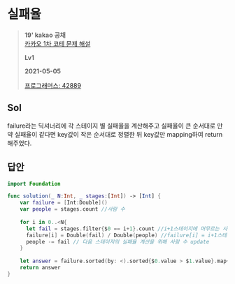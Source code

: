 # 실패율
> **19' kakao 공채**  
> [카카오 1차 코테 문제 해설](https://tech.kakao.com/2018/09/21/kakao-blind-recruitment-for2019-round-1/)
>
> **Lv1**
>
> **2021-05-05**
>
> [프로그래머스: 42889](https://programmers.co.kr/learn/courses/30/lessons/42889)

## Sol

failure라는 딕셔너리에 각 스테이지 별 실패율을 계산해주고 실패율이 큰 순서대로 만약 실패율이 같다면 key값이 작은 순서대로 정렬한 뒤 key값만 mapping하여 return해주었다.



## 답안
```swift
import Foundation

func solution(_ N:Int, _ stages:[Int]) -> [Int] {
    var failure = [Int:Double]()
    var people = stages.count //사람 수 
    
    for i in 0..<N{
      let fail = stages.filter{$0 == i+1}.count //i+1스테이지에 머무르는 사람 수(실패한 사람 수)
      failure[i] = Double(fail) / Double(people) //failure[i] = i+1스테이지의 실패율
      people -= fail // 다음 스테이지의 실패율 계산을 위해 사람 수 update
    }
    
    let answer = failure.sorted(by: <).sorted{$0.value > $1.value}.map{$0.key+1}
    return answer
}
```